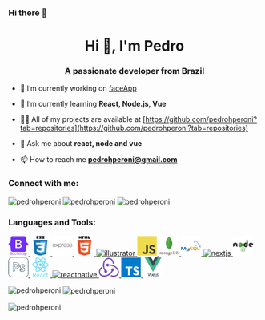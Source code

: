 ### Hi there 👋

<h1 align="center">Hi 👋, I'm Pedro</h1>
<h3 align="center">A passionate developer from Brazil</h3>

- 🔭 I’m currently working on [faceApp](https://github.com/pedrohperoni/face-app)

- 🌱 I’m currently learning **React, Node.js, Vue**

- 👨‍💻 All of my projects are available at [https://github.com/pedrohperoni?tab=repositories](https://github.com/pedrohperoni?tab=repositories)

- 💬 Ask me about **react, node and vue**

- 📫 How to reach me **pedrohperoni@gmail.com**

<h3 align="left">Connect with me:</h3>
<p align="left">
<a href="https://linkedin.com/in/pedrohperoni" target="blank"><img align="center" src="https://cdn.jsdelivr.net/npm/simple-icons@3.0.1/icons/linkedin.svg" alt="pedrohperoni" height="30" width="40" /></a>
<a href="https://dribbble.com/pedrohperoni" target="blank"><img align="center" src="https://cdn.jsdelivr.net/npm/simple-icons@3.0.1/icons/dribbble.svg" alt="pedrohperoni" height="30" width="40" /></a>
<a href="https://www.hackerrank.com/pedrohperoni" target="blank"><img align="center" src="https://cdn.jsdelivr.net/npm/simple-icons@3.0.1/icons/hackerrank.svg" alt="pedrohperoni" height="30" width="40" /></a>
</p>

<h3 align="left">Languages and Tools:</h3>
<p align="left"> <a href="https://getbootstrap.com" target="_blank"> <img src="https://raw.githubusercontent.com/devicons/devicon/master/icons/bootstrap/bootstrap-plain-wordmark.svg" alt="bootstrap" width="40" height="40"/> </a> <a href="https://www.w3schools.com/css/" target="_blank"> <img src="https://raw.githubusercontent.com/devicons/devicon/master/icons/css3/css3-original-wordmark.svg" alt="css3" width="40" height="40"/> </a> <a href="https://expressjs.com" target="_blank"> <img src="https://raw.githubusercontent.com/devicons/devicon/master/icons/express/express-original-wordmark.svg" alt="express" width="40" height="40"/> </a> <a href="https://www.w3.org/html/" target="_blank"> <img src="https://raw.githubusercontent.com/devicons/devicon/master/icons/html5/html5-original-wordmark.svg" alt="html5" width="40" height="40"/> </a> <a href="https://www.adobe.com/in/products/illustrator.html" target="_blank"> <img src="https://www.vectorlogo.zone/logos/adobe_illustrator/adobe_illustrator-icon.svg" alt="illustrator" width="40" height="40"/> </a> <a href="https://developer.mozilla.org/en-US/docs/Web/JavaScript" target="_blank"> <img src="https://raw.githubusercontent.com/devicons/devicon/master/icons/javascript/javascript-original.svg" alt="javascript" width="40" height="40"/> </a> <a href="https://www.mongodb.com/" target="_blank"> <img src="https://raw.githubusercontent.com/devicons/devicon/master/icons/mongodb/mongodb-original-wordmark.svg" alt="mongodb" width="40" height="40"/> </a> <a href="https://www.mysql.com/" target="_blank"> <img src="https://raw.githubusercontent.com/devicons/devicon/master/icons/mysql/mysql-original-wordmark.svg" alt="mysql" width="40" height="40"/> </a> <a href="https://nextjs.org/" target="_blank"> <img src="https://cdn.worldvectorlogo.com/logos/nextjs-3.svg" alt="nextjs" width="40" height="40"/> </a> <a href="https://nodejs.org" target="_blank"> <img src="https://raw.githubusercontent.com/devicons/devicon/master/icons/nodejs/nodejs-original-wordmark.svg" alt="nodejs" width="40" height="40"/> </a> <a href="https://www.photoshop.com/en" target="_blank"> <img src="https://raw.githubusercontent.com/devicons/devicon/master/icons/photoshop/photoshop-line.svg" alt="photoshop" width="40" height="40"/> </a> <a href="https://reactjs.org/" target="_blank"> <img src="https://raw.githubusercontent.com/devicons/devicon/master/icons/react/react-original-wordmark.svg" alt="react" width="40" height="40"/> </a> <a href="https://reactnative.dev/" target="_blank"> <img src="https://reactnative.dev/img/header_logo.svg" alt="reactnative" width="40" height="40"/> </a> <a href="https://redux.js.org" target="_blank"> <img src="https://raw.githubusercontent.com/devicons/devicon/master/icons/redux/redux-original.svg" alt="redux" width="40" height="40"/> </a> <a href="https://www.typescriptlang.org/" target="_blank"> <img src="https://raw.githubusercontent.com/devicons/devicon/master/icons/typescript/typescript-original.svg" alt="typescript" width="40" height="40"/> </a> <a href="https://vuejs.org/" target="_blank"> <img src="https://raw.githubusercontent.com/devicons/devicon/master/icons/vuejs/vuejs-original-wordmark.svg" alt="vuejs" width="40" height="40"/> </a> </p>

<p><img align="left" src="https://github-readme-stats.vercel.app/api/top-langs?username=pedrohperoni&show_icons=true&locale=en&layout=compact" alt="pedrohperoni" /></p>

<p>&nbsp;<img align="center" src="https://github-readme-stats.vercel.app/api?username=pedrohperoni&show_icons=true&locale=en" alt="pedrohperoni" /></p>

<p><img align="center" src="https://github-readme-streak-stats.herokuapp.com/?user=pedrohperoni&" alt="pedrohperoni" /></p>
